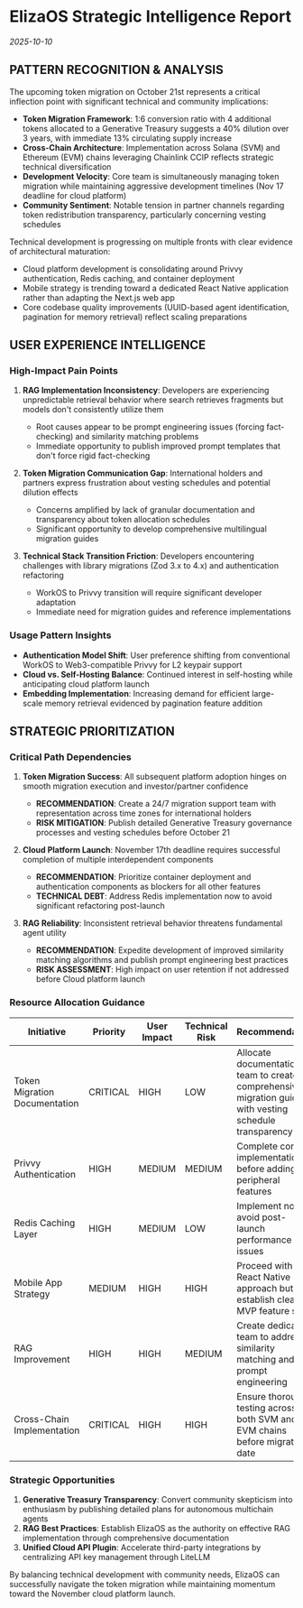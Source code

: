 # ElizaOS Strategic Intelligence Report
*2025-10-10*

## PATTERN RECOGNITION & ANALYSIS

The upcoming token migration on October 21st represents a critical inflection point with significant technical and community implications:

- **Token Migration Framework**: 1:6 conversion ratio with 4 additional tokens allocated to a Generative Treasury suggests a 40% dilution over 3 years, with immediate 13% circulating supply increase
- **Cross-Chain Architecture**: Implementation across Solana (SVM) and Ethereum (EVM) chains leveraging Chainlink CCIP reflects strategic technical diversification
- **Development Velocity**: Core team is simultaneously managing token migration while maintaining aggressive development timelines (Nov 17 deadline for cloud platform)
- **Community Sentiment**: Notable tension in partner channels regarding token redistribution transparency, particularly concerning vesting schedules

Technical development is progressing on multiple fronts with clear evidence of architectural maturation:

- Cloud platform development is consolidating around Privvy authentication, Redis caching, and container deployment
- Mobile strategy is trending toward a dedicated React Native application rather than adapting the Next.js web app
- Core codebase quality improvements (UUID-based agent identification, pagination for memory retrieval) reflect scaling preparations

## USER EXPERIENCE INTELLIGENCE

### High-Impact Pain Points

1. **RAG Implementation Inconsistency**: Developers are experiencing unpredictable retrieval behavior where search retrieves fragments but models don't consistently utilize them
   - Root causes appear to be prompt engineering issues (forcing fact-checking) and similarity matching problems
   - Immediate opportunity to publish improved prompt templates that don't force rigid fact-checking

2. **Token Migration Communication Gap**: International holders and partners express frustration about vesting schedules and potential dilution effects
   - Concerns amplified by lack of granular documentation and transparency about token allocation schedules
   - Significant opportunity to develop comprehensive multilingual migration guides

3. **Technical Stack Transition Friction**: Developers encountering challenges with library migrations (Zod 3.x to 4.x) and authentication refactoring
   - WorkOS to Privvy transition will require significant developer adaptation
   - Immediate need for migration guides and reference implementations

### Usage Pattern Insights

- **Authentication Model Shift**: User preference shifting from conventional WorkOS to Web3-compatible Privvy for L2 keypair support
- **Cloud vs. Self-Hosting Balance**: Continued interest in self-hosting while anticipating cloud platform launch
- **Embedding Implementation**: Increasing demand for efficient large-scale memory retrieval evidenced by pagination feature addition

## STRATEGIC PRIORITIZATION

### Critical Path Dependencies

1. **Token Migration Success**: All subsequent platform adoption hinges on smooth migration execution and investor/partner confidence
   - **RECOMMENDATION**: Create a 24/7 migration support team with representation across time zones for international holders
   - **RISK MITIGATION**: Publish detailed Generative Treasury governance processes and vesting schedules before October 21

2. **Cloud Platform Launch**: November 17th deadline requires successful completion of multiple interdependent components
   - **RECOMMENDATION**: Prioritize container deployment and authentication components as blockers for all other features
   - **TECHNICAL DEBT**: Address Redis implementation now to avoid significant refactoring post-launch

3. **RAG Reliability**: Inconsistent retrieval behavior threatens fundamental agent utility
   - **RECOMMENDATION**: Expedite development of improved similarity matching algorithms and publish prompt engineering best practices
   - **RISK ASSESSMENT**: High impact on user retention if not addressed before Cloud platform launch

### Resource Allocation Guidance

| Initiative | Priority | User Impact | Technical Risk | Recommendation |
|------------|----------|-------------|----------------|----------------|
| Token Migration Documentation | CRITICAL | HIGH | LOW | Allocate documentation team to create comprehensive migration guide with vesting schedule transparency |
| Privvy Authentication | HIGH | MEDIUM | MEDIUM | Complete core implementation before adding peripheral features |
| Redis Caching Layer | HIGH | MEDIUM | LOW | Implement now to avoid post-launch performance issues |
| Mobile App Strategy | MEDIUM | HIGH | HIGH | Proceed with React Native approach but establish clear MVP feature set |
| RAG Improvement | HIGH | HIGH | MEDIUM | Create dedicated team to address similarity matching and prompt engineering |
| Cross-Chain Implementation | CRITICAL | HIGH | HIGH | Ensure thorough testing across both SVM and EVM chains before migration date |

### Strategic Opportunities

1. **Generative Treasury Transparency**: Convert community skepticism into enthusiasm by publishing detailed plans for autonomous multichain agents
2. **RAG Best Practices**: Establish ElizaOS as the authority on effective RAG implementation through comprehensive documentation
3. **Unified Cloud API Plugin**: Accelerate third-party integrations by centralizing API key management through LiteLLM

By balancing technical development with community needs, ElizaOS can successfully navigate the token migration while maintaining momentum toward the November cloud platform launch.